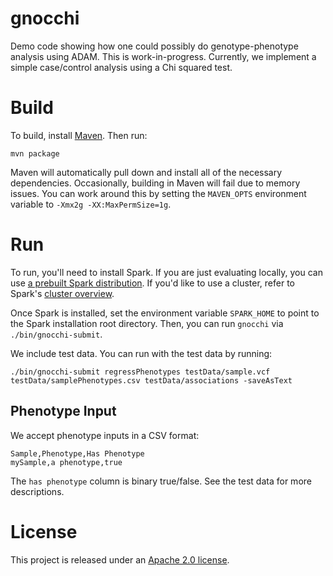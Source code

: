 # gnocchi

Demo code showing how one could possibly do genotype-phenotype analysis using ADAM.
This is work-in-progress. Currently, we implement a simple case/control analysis using a Chi squared test.

# Build

To build, install [Maven](http://maven.apache.org). Then run:

```
mvn package
```

Maven will automatically pull down and install all of the necessary dependencies.
Occasionally, building in Maven will fail due to memory issues. You can work around this
by setting the `MAVEN_OPTS` environment variable to `-Xmx2g -XX:MaxPermSize=1g`.

# Run

To run, you'll need to install Spark. If you are just evaluating locally, you can use
[a prebuilt Spark distribution](http://spark.apache.org/downloads.html). If you'd like to
use a cluster, refer to Spark's [cluster overview](http://spark.apache.org/docs/latest/cluster-overview.html).

Once Spark is installed, set the environment variable `SPARK_HOME` to point to the Spark
installation root directory. Then, you can run `gnocchi` via `./bin/gnocchi-submit`.

We include test data. You can run with the test data by running:

```
./bin/gnocchi-submit regressPhenotypes testData/sample.vcf testData/samplePhenotypes.csv testData/associations -saveAsText
```

## Phenotype Input

We accept phenotype inputs in a CSV format:

```
Sample,Phenotype,Has Phenotype
mySample,a phenotype,true
```

The `has phenotype` column is binary true/false. See the test data for more descriptions.

# License

This project is released under an [Apache 2.0 license](LICENSE.txt).

